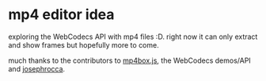# mp4 editor idea    
    
exploring the WebCodecs API with mp4 files :D. right now it can only extract and show frames but hopefully more to come.   
    
much thanks to the contributors to [mp4box.js](https://github.com/gpac/mp4box.js), the WebCodecs demos/API and [josephrocca](https://github.com/josephrocca/getVideoFrames.js/tree/main?tab=readme-ov-file).    
